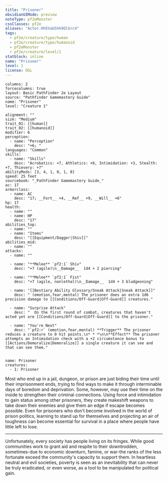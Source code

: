 ```yaml
---
title: "Prisoner"
obsidianUIMode: preview
noteType: pf2eMonster
cssClasses: pf2e
aliases: "Actor.HhEVaUShk9QlGrc4" 
tags:
  - pf2e/creature/type/human
  - pf2e/creature/type/humanoid
  - pf2eMonster
  - pf2e/creature/level/1
statblock: inline
name: "Prisoner"
level: 1
license: OGL
---
```


```statblock
columns: 2
forcecolumns: true
layout: Basic Pathfinder 2e Layout
source: "Pathfinder Gamemastery Guide"
name: "Prisoner"
level: "Creature 1"

alignment: ""
size: "Medium"
trait_01: [[human]]
trait_02: [[humanoid]]
modifier: 6
perception:
  - name: "Perception"
    desc: "+6; "
languages: "Common"
skills:
  - name: "Skills"
    desc: "Acrobatics: +7, Athletics: +6, Intimidation: +3, Stealth: +7, Thievery: +7"
abilityMods: [3, 4, 1, 0, 1, 0]
speed: 25 feet
sourcebook: "_Pathfinder Gamemastery Guide_"
ac: 17
armorclass:
  - name: AC
    desc: "17; __Fort__ +4, __Ref__ +9, __Will__ +6"
hp: 17
health:
  - name: ""
  - name: HP
    desc: "17"
abilities_top:
  - name: ""
  - name: "Items"
    desc: "[[Equipment/Dagger|Shiv]]"
abilities_mid:
  - name: ""
attacks:
  - name: ""

  - name: "**Melee** `pf2:1` Shiv"
    desc: "+7 (agile)\n__Damage__  1d4 + 2 piercing"

  - name: "**Melee** `pf2:1` Fist"
    desc: "+7 (agile, nonlethal)\n__Damage__  1d4 + 3 bludgeoning"

  - name: "[[Bestiary Ability Glossary/Sneak Attack|Sneak Attack]]"
    desc: " (emotion,fear,mental) The prisoner does an extra 1d6 precision damage to [[Conditions/Off-Guard|Off-Guard]] creatures."

  - name: "Surprise Attack"
    desc: "  On the first round of combat, creatures that haven't acted yet are [[Conditions/Off-Guard|Off-Guard]] to the prisoner."

  - name: "You're Next"
    desc: "`pf2:r` (emotion,fear,mental) **Trigger** The prisoner reduces a creature to 0 hit points.\n* * *\n\n**Effect** The prisoner attempts an Intimidation check with a +2 circumstance bonus to [[Actions/Demoralize|Demoralize]] a single creature it can see and that can see them."
 
```

```encounter-table
name: Prisoner
creatures:
  - 1: Prisoner
```



Most who end up in a jail, dungeon, or prison are just biding their time until their imprisonment ends, trying to find ways to make it through interminable days of boredom and deprivation. Some, however, may use their time on the inside to strengthen their criminal connections. Using force and intimidation to gain status among other prisoners, they create makeshift weapons to take down their enemies and give them an edge if escape becomes possible. Even for prisoners who don't become involved in the world of prison politics, learning to stand up for themselves and projecting an air of toughness can become essential for survival in a place where people have little left to lose.

* * *

Unfortunately, every society has people living on its fringes. While good communities work to grant aid and respite to their downtrodden, sometimes-due to economic downturn, famine, or war-the ranks of the less fortunate exceed the community's capacity to support them. In heartless neutral and evil societies, poverty is seen as an inevitability that can never be truly eradicated, or even worse, as a tool to be manipulated for political gain.
